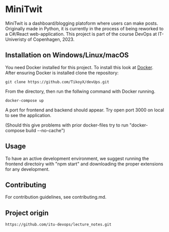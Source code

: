 # MiniTwit

MiniTwit is a dashboard/blogging platoform where users can make posts. Originally made in Python, it is currently in 
the process of being reworked to a C#/React web-application. This project is part of the course DevOps at IT-Univeristy of Copenhagen, 2023. 





## Installation on Windows/Linux/macOS

You need Docker installed for this project. To install this look at [Docker](https://www.docker.com).
After ensuring Docker is installed clone the repository:

```Git Bash
git clone https://github.com/TikoyX/devUps.git
```
From the directory, then run the follwing command with Docker running. 

```Git Bash
docker-compose up
```
A port for frontend and backend should appear. Try open port 3000 on local to see
the application.  

(Should this give problems with prior docker-files try to run "docker-compose build --no-cache")


## Usage

To have an active development environment, we suggest running the frontend directoiry with "npm start" and downloading 
the proper extensions for any development. 

## Contributing

For contribution guidelines, see contributing.md. 

## Project origin

``` Git
https://github.com/itu-devops/lecture_notes.git
```
   
